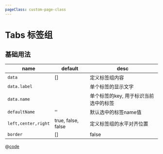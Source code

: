 ```yaml
---
pageClass: custom-page-class
---
```



# Tabs 标签组

## 基础用法

| name         | default | desc                   |
| ------------ | ------- | ---------------------- |
| `data`    | []      | 定义标签组内容         |
| `data.label`      |       | 单个标签的显示文字   |
| `data.name`    |       | 单个标签的key, 用于标识当前选中的标签     |
| `defaultName`    | ''      | 默认选中的标签name值 |
| `left,center,right`     | true, false, false      | 定义标签组的水平对齐位置 |
| `border` | []      | false |

<Tab-Base/>

@[code](../.vuepress/components/Tab/Base.vue)
